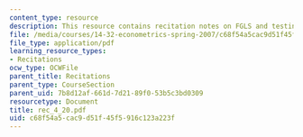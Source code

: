 ```yaml
---
content_type: resource
description: This resource contains recitation notes on FGLS and testing for Heteroskedasticity.
file: /media/courses/14-32-econometrics-spring-2007/c68f54a5cac9d51f45f5916c123a223f_rec_4_20.pdf
file_type: application/pdf
learning_resource_types:
- Recitations
ocw_type: OCWFile
parent_title: Recitations
parent_type: CourseSection
parent_uid: 7b8d12af-661d-7d21-89f0-53b5c3bd0309
resourcetype: Document
title: rec_4_20.pdf
uid: c68f54a5-cac9-d51f-45f5-916c123a223f
---
```

